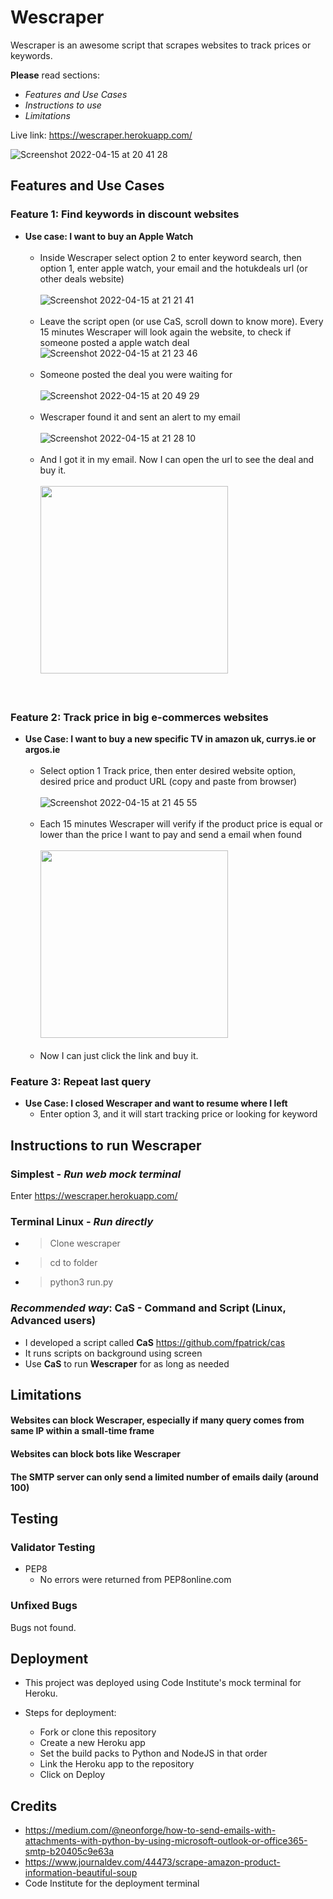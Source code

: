 # Wescraper

Wescraper is an awesome script that scrapes websites to track prices or keywords. 

**Please** read sections:
  - _Features and Use Cases_
  - _Instructions to use_
  - _Limitations_

Live link: https://wescraper.herokuapp.com/

![Screenshot 2022-04-15 at 20 41 28](https://user-images.githubusercontent.com/39106404/163626252-595bfd44-66e4-4e28-893a-c22534f664ee.png)
## Features and Use Cases

### Feature 1: Find keywords in discount websites

- __Use case: I want to buy an Apple Watch__
    </br></br>
  - Inside Wescraper select option 2 to enter keyword search, then option 1, enter apple watch, your email and the hotukdeals url (or other deals website)
    </br></br>
    ![Screenshot 2022-04-15 at 21 21 41](https://user-images.githubusercontent.com/39106404/163628570-240c84a1-3c11-4940-8fe3-2eb70445842f.png)
    </br></br>
  - Leave the script open (or use CaS, scroll down to know more). Every 15 minutes Wescraper will look again the website, to check if someone posted a apple watch deal
    ![Screenshot 2022-04-15 at 21 23 46](https://user-images.githubusercontent.com/39106404/163628660-22781f63-ebb7-48d3-8b55-0b980d2b1624.png)
   </br></br>
  - Someone posted the deal you were waiting for
   </br></br>
    ![Screenshot 2022-04-15 at 20 49 29](https://user-images.githubusercontent.com/39106404/163628996-5dcb61ae-da33-4577-a48f-22ff2be2ce6e.png)
  </br></br>
  - Wescraper found it and sent an alert to my email
  </br></br>
    ![Screenshot 2022-04-15 at 21 28 10](https://user-images.githubusercontent.com/39106404/163629106-2817cf64-cfb6-445a-8aa4-3fedb2844c9e.png)
  </br></br>
  - And I got it in my email. Now I can open the url to see the deal and buy it.
  </br></br>
    <img src="https://user-images.githubusercontent.com/39106404/163627285-1ff40abf-b14a-4896-bb56-a7ca401b002d.jpeg" width="300">
  </br></br></br>
### Feature 2: Track price in big e-commerces websites
- __Use Case: I want to buy a new specific TV in amazon uk, currys.ie or argos.ie__
    </br></br>
  - Select option 1 Track price, then enter desired website option, desired price and product URL (copy and paste from browser)
    </br></br>
    ![Screenshot 2022-04-15 at 21 45 55](https://user-images.githubusercontent.com/39106404/163630610-922394b3-463e-4b0d-93bb-b647f9217693.png)
    </br></br>
  - Each 15 minutes Wescraper will verify if the product price is equal or lower than the price I want to pay and send a email when found
  </br></br>
    <img src="https://user-images.githubusercontent.com/39106404/163627348-7a0feb83-4fcd-4955-9cc7-01a2b6a8eb35.jpeg" width="300">
  </br></br>
  - Now I can just click the link and buy it.

### Feature 3: Repeat last query
- __Use Case: I closed Wescraper and want to resume where I left__
  - Enter option 3, and it will start tracking price or looking for keyword
  

## Instructions to run Wescraper

### Simplest - _Run web mock terminal_
  Enter https://wescraper.herokuapp.com/
### Terminal Linux - _Run directly_
  * > Clone wescraper
  * >cd to folder
  * >python3 run.py
    
### **_Recommended way_**: CaS - Command and Script (Linux, Advanced users)
* I developed a script called **CaS** https://github.com/fpatrick/cas
* It runs scripts on background using screen
* Use **CaS** to run **Wescraper** for as long as needed

## Limitations

#### Websites can block Wescraper, especially if many query comes from same IP within a small-time frame
#### Websites can block bots like Wescraper
#### The SMTP server can only send a limited number of emails daily (around 100)

## Testing 

### Validator Testing 

- PEP8
  - No errors were returned from PEP8online.com


### Unfixed Bugs

Bugs not found.

## Deployment

- This project was deployed using Code Institute's mock terminal for Heroku.

- Steps for deployment: 
  - Fork or clone this repository
  - Create a new Heroku app
  - Set the build packs to Python and NodeJS in that order
  - Link the Heroku app to the repository
  - Click on Deploy
  

## Credits 

- https://medium.com/@neonforge/how-to-send-emails-with-attachments-with-python-by-using-microsoft-outlook-or-office365-smtp-b20405c9e63a
- https://www.journaldev.com/44473/scrape-amazon-product-information-beautiful-soup
- Code Institute for the deployment terminal